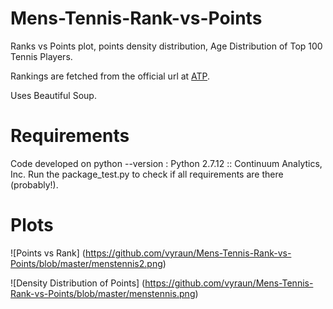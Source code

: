 # Mens-Tennis-Rank-vs-Points
Ranks vs Points plot, points density distribution, Age Distribution of Top 100 Tennis Players.

Rankings are fetched from the official url at [ATP](http://www.atpworldtour.com/en/rankings/singles).

Uses Beautiful Soup.

# Requirements
Code developed on python --version : Python 2.7.12 :: Continuum Analytics, Inc.
Run the package_test.py to check if all requirements are there (probably!).

# Plots
![Points vs Rank]
(https://github.com/vyraun/Mens-Tennis-Rank-vs-Points/blob/master/menstennis2.png)

![Density Distribution of Points]
(https://github.com/vyraun/Mens-Tennis-Rank-vs-Points/blob/master/menstennis.png)


